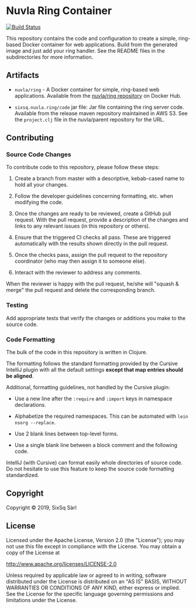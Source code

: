 # Nuvla Ring Container

[![Build Status](https://travis-ci.com/nuvla/ring.svg?branch=master)](https://travis-ci.com/nuvla/ring)

This repository contains the code and configuration to create a
simple, ring-based Docker container for web applications.  Build from
the generated image and just add your ring handler.  See the README
files in the subdirectories for more information.

## Artifacts

 - `nuvla/ring` - A Docker container for simple, ring-based web
   applications. Available from the [nuvla/ring
   repository](https://hub.docker.com/r/nuvla/ring)
   on Docker Hub.

 - `sixsq.nuvla.ring/code` jar file: Jar file containing the ring
   server code.  Available from the release maven repository
   maintained in AWS S3.  See the `project.clj` file in the
   nuvla/parent repository for the URL.

## Contributing

### Source Code Changes

To contribute code to this repository, please follow these steps:

 1. Create a branch from master with a descriptive, kebab-cased name
    to hold all your changes.

 2. Follow the developer guidelines concerning formatting, etc. when
    modifying the code.
   
 3. Once the changes are ready to be reviewed, create a GitHub pull
    request.  With the pull request, provide a description of the
    changes and links to any relevant issues (in this repository or
    others). 
   
 4. Ensure that the triggered CI checks all pass.  These are triggered
    automatically with the results shown directly in the pull request.

 5. Once the checks pass, assign the pull request to the repository
    coordinator (who may then assign it to someone else).

 6. Interact with the reviewer to address any comments.

When the reviewer is happy with the pull request, he/she will "squash
& merge" the pull request and delete the corresponding branch.

### Testing

Add appropriate tests that verify the changes or additions you make to
the source code.

### Code Formatting

The bulk of the code in this repository is written in Clojure.

The formatting follows the standard formatting provided by the Cursive
IntelliJ plugin with all the default settings **except that map
entries should be aligned**.

Additional, formatting guidelines, not handled by the Cursive plugin:

 - Use a new line after the `:require` and `:import` keys in namespace
   declarations.

 - Alphabetize the required namespaces.  This can be automated with
   `lein nsorg --replace`.

 - Use 2 blank lines between top-level forms.

 - Use a single blank line between a block comment and the following
   code.

IntelliJ (with Cursive) can format easily whole directories of source
code.  Do not hesitate to use this feature to keep the source code
formatting standardized.

## Copyright

Copyright &copy; 2019, SixSq Sàrl

## License

Licensed under the Apache License, Version 2.0 (the "License"); you
may not use this file except in compliance with the License.  You may
obtain a copy of the License at

http://www.apache.org/licenses/LICENSE-2.0

Unless required by applicable law or agreed to in writing, software
distributed under the License is distributed on an "AS IS" BASIS,
WITHOUT WARRANTIES OR CONDITIONS OF ANY KIND, either express or
implied.  See the License for the specific language governing
permissions and limitations under the License.
